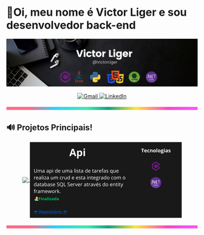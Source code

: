 <h1>👋Oi, meu nome é Victor Liger e sou desenvolvedor back-end</h1>

<p align="center">
    <img src="./assets/Victor Liger (4).png" alt="banner profile" />
</p>

<p align="center">
	<a href="mailto:victor.liger0800@gmail.com">
		<img src="https://img.shields.io/badge/Gmail-D14836?style=for-the-badge&logo=gmail&logoColor=white" alt="Gmail" />
	</a>
	<a href="https://www.linkedin.com/in/victor-liger-a24a77276/">
		<img src="https://img.shields.io/badge/linkedin-%230077B5.svg?style=for-the-badge&logo=linkedin&logoColor=white" alt="LinkedIn" />
	</a>
</p>


<img src="./assets/lineBar.png" width="100%" height="8px"/>

## 🔊 Projetos Principais!

<p align="center">
	<a href="https://github.com/VicLiger/Portf-lioASP.ENT">
		<img align="center" border-radius="15%" src="./assets/Portifólio (2).png" />
	</a>
	<a href="https://github.com/VicLiger/ApiLista">
		<img align="center" src="./assets/Api (2).png" />
	</a>
</p>

<img src="./assets/lineBar.png" width="100%" height="8px"/>


